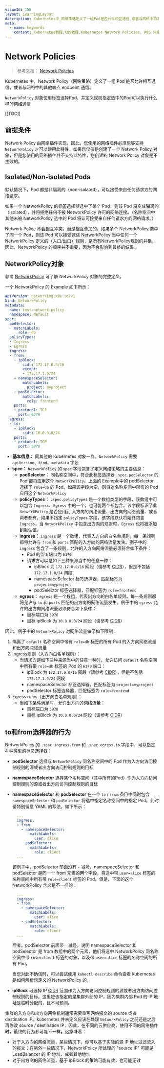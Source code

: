 ```yaml
---
vssueId: 158
layout: LearningLayout
description: Kubernetes中_网络策略定义了一组Pod是否允许相互通信_或者与网络中的其他端点endpoint通信_NetworkPolicy对象使用标签选择Pod_并定义规则指定选中的Pod可以执行什么样的网络通信
meta:
  - name: keywords
    content: Kubernetes教程,K8S教程,Kubernetes Network Policies, K8S 网络策略
---
```


# Network Policies

<AdSenseTitle>

> 参考文档： [Network Policies](https://kubernetes.io/docs/concepts/services-networking/network-policies/)

Kubernetes 中，Network Policy（网络策略）定义了一组 Pod 是否允许相互通信，或者与网络中的其他端点 endpoint 通信。

`NetworkPolicy` 对象使用标签选择Pod，并定义规则指定选中的Pod可以执行什么样的网络通信

[[TOC]]

</AdSenseTitle>

## 前提条件

Network Policy 由网络插件实现，因此，您使用的网络插件必须能够支持 `NetworkPolicy` 才可以使用此特性。如果您仅仅是创建了一个 Network Policy 对象，但是您使用的网络插件并不支持此特性，您创建的 Network Policy 对象是不生效的。

## Isolated/Non-isolated Pods

默认情况下，Pod 都是非隔离的（non-isolated），可以接受来自任何请求方的网络请求。

如果一个 NetworkPolicy 的标签选择器选中了某个 Pod，则该 Pod 将变成隔离的（isolated），并将拒绝任何不被 NetworkPolicy 许可的网络连接。（名称空间中其他未被 NetworkPolicy 选中的 Pod 将认可接受来自任何请求方的网络请求。）

Network Police 不会相互冲突，而是相互叠加的。如果多个 NetworkPolicy 选中了同一个 Pod，则该 Pod 可以接受这些 NetworkPolicy 当中任何一个 NetworkPolicy 定义的（入口/出口）规则，是所有NetworkPolicy规则的并集，因此，NetworkPolicy 的顺序并不重要，因为不会影响到最终的结果。

## NetworkPolicy对象

参考 [NetworkPolicy](https://kubernetes.io/docs/reference/generated/kubernetes-api/v1.16/#networkpolicy-v1-networking-k8s-io) 可了解 NetworkPolicy 对象的完整定义。

一个 NetworkPolicy 的 Example 如下所示：

``` yaml
apiVersion: networking.k8s.io/v1
kind: NetworkPolicy
metadata:
  name: test-network-policy
  namespace: default
spec:
  podSelector:
    matchLabels:
      role: db
  policyTypes:
  - Ingress
  - Egress
  ingress:
  - from:
    - ipBlock:
        cidr: 172.17.0.0/16
        except:
        - 172.17.1.0/24
    - namespaceSelector:
        matchLabels:
          project: myproject
    - podSelector:
        matchLabels:
          role: frontend
    ports:
    - protocol: TCP
      port: 6379
  egress:
  - to:
    - ipBlock:
        cidr: 10.0.0.0/24
    ports:
    - protocol: TCP
      port: 5978
```

* **基本信息：** 同其他的 Kubernetes 对象一样，`NetworkPolicy` 需要 `apiVersion`、`kind`、`metadata` 字段
* **spec：** `NetworkPolicy` 的 `spec` 字段包含了定义网络策略的主要信息：
  * **podSelector：** 同名称空间中，符合此标签选择器 `.spec.podSelector` 的 Pod 都将应用这个 `NetworkPolicy`。上面的 Example中的 podSelector 选择了 `role=db` 的 Pod。如果该字段为空，则将对名称空间中所有的 Pod 应用这个 `NetworkPolicy`
  * **policyTypes：** `.spec.policyTypes` 是一个数组类型的字段，该数组中可以包含 `Ingress`、`Egress` 中的一个，也可能两个都包含。该字段标识了此 `NetworkPolicy` 是否应用到 入方向的网络流量、出方向的网络流量、或者两者都有。如果不指定 `policyTypes` 字段，该字段默认将始终包含 `Ingress`，当 `NetworkPolicy` 中包含出方向的规则时，`Egress` 也将被添加到默认值。
  * **ingress：** `ingress` 是一个数组，代表入方向的白名单规则。每一条规则都将允许与 `from` 和 `ports` 匹配的入方向的网络流量发生。例子中的 `ingress` 包含了一条规则，允许的入方向网络流量必须符合如下条件：
    * Pod 的监听端口为 `6379`
    * 请求方可以是如下三种来源当中的任意一种：
      * ipBlock 为 `172.17.0.0/16` 网段（请参考 [CIDR](/glossary/cidr.html)），但是不包括 `172.17.1.0/24` 网段
      * namespaceSelector 标签选择器，匹配标签为 `project=myproject`
      * podSelector 标签选择器，匹配标签为 `role=frontend`
  * **egress：** `egress` 是一个数组，代表出方向的白名单规则。每一条规则都将允许与 `to` 和 `ports` 匹配的出方向的网络流量发生。例子中的 `egress` 允许的出方向网络流量必须符合如下条件：
    * 目标端口为 `5978`
    * 目标 ipBlock 为 `10.0.0.0/24` 网段（请参考 [CIDR](/glossary/cidr.html)）

因此，例子中的 `NetworkPolicy` 对网络流量做了如下限制：
1. 隔离了 `default` 名称空间中带有 `role=db` 标签的所有 Pod 的入方向网络流量和出方向网络流量
2. Ingress规则（入方向白名单规则）：
   * 当请求方是如下三种来源当中的任意一种时，允许访问 `default` 名称空间中所有带 `role=db` 标签的 Pod 的 `6379` 端口：
     * ipBlock 为 `172.17.0.0/16` 网段（请参考 [CIDR](/glossary/cidr.html)），但是不包括 `172.17.1.0/24` 网段
     * namespaceSelector 标签选择器，匹配标签为 `project=myproject`
     * podSelector 标签选择器，匹配标签为 `role=frontend`
3. Egress rules（出方向白名单规则）：
   * 当如下条件满足时，允许出方向的网络流量：
     * 目标端口为 `5978`
     * 目标 ipBlock 为 `10.0.0.0/24` 网段（请参考 [CIDR](/glossary/cidr.html)）


## to和from选择器的行为

NetworkPolicy 的 `.spec.ingress.from` 和 `.spec.egress.to` 字段中，可以指定 4 种类型的标签选择器：
* **podSelector** 选择与 `NetworkPolicy` 同名称空间中的 Pod 作为入方向访问控制规则的源或者出方向访问控制规则的目标
* **namespaceSelector** 选择某个名称空间（其中所有的Pod）作为入方向访问控制规则的源或者出方向访问控制规则的目标
* **namespaceSelector** 和 **podSelector** 在一个 `to` / `from` 条目中同时包含 `namespaceSelector` 和 `podSelector` 将选中指定名称空间中的指定 Pod。此时请特别留意 YAML 的写法，如下所示：
  ``` yaml {7}
    ...
    ingress:
    - from:
      - namespaceSelector:
          matchLabels:
            user: alice
        podSelector:
          matchLabels:
            role: client
    ...
  ```
  该例子中，podSelector 前面没有 `-` 减号，namespaceSelector 和 podSelector 是同一个 from 元素的两个字段，将选中带 `user=alice` 标签的名称空间中所有带 `role=client` 标签的 Pod。但是，下面的这个 NetworkPolicy 含义是不一样的：
  ``` yaml {7}
    ...
    ingress:
    - from:
      - namespaceSelector:
          matchLabels:
            user: alice
      - podSelector:
          matchLabels:
            role: client
    ...
  ```
  后者，podSelector 前面带 `-` 减号，说明 namespaceSelector 和 podSelector 是 from 数组中的两个元素，他们将选中 NetworkPolicy 同名称空间中带 `role=client` 标签的对象，以及带 `user=alice` 标签的名称空间的所有 Pod。

  当您对此不确信时，可以尝试使用 `kubectl describe` 命令查看 kubernetes 是如何解析您定义的 NetworkPolicy 的。

* **ipBlock** 可选择 IP [CIDR](/glossary/cidr.html) 范围作为入方向访问控制规则的源或者出方向访问控制规则的目标。这里应该指定的是集群外部的 IP，因为集群内部 Pod 的 IP 地址是临时分配的，且不可预测。

集群的入方向和出方向网络机制通常需要重写网络报文的 source 或者 destination IP。kubernetes 并未定义应该在处理 `NetworkPolicy` 之前还是之后再修改 source / destination IP，因此，在不同的云供应商、使用不同的网络插件时，最终的行为都可能不一样。这意味着：

  * 对于入方向的网络流量，某些情况下，你可以基于实际的源 IP 地址过滤流入的报文；在另外一些情况下，NetworkPolicy 所处理的 "source IP" 可能是 LoadBalancer 的 IP 地址，或者其他地址
  * 对于出方向的网络流量，基于 ipBlock 的策略可能有效，也可能无效
